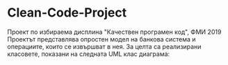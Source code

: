 # Clean-Code-Project
Проект по избираема дисплина "Качествен програмен код", ФМИ 2019
Проектът представлява опростен модел на банкова система и операциите, които се извършват в нея. За целта са реализирани класовете, показани на следната UML клас диаграма:

